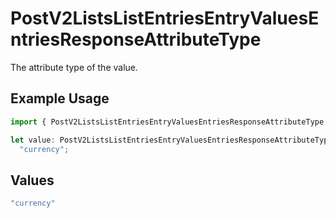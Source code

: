 # PostV2ListsListEntriesEntryValuesEntriesResponseAttributeType

The attribute type of the value.

## Example Usage

```typescript
import { PostV2ListsListEntriesEntryValuesEntriesResponseAttributeType } from "attio-js/models/operations";

let value: PostV2ListsListEntriesEntryValuesEntriesResponseAttributeType =
  "currency";
```

## Values

```typescript
"currency"
```